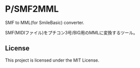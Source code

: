 # P/SMF2MML

SMF to MML(for SmileBasic) converter.

SMF(MIDIファイル)をプチコン3号/BIG用のMMLに変換するツール。


## License

This project is licensed under the MIT License.
